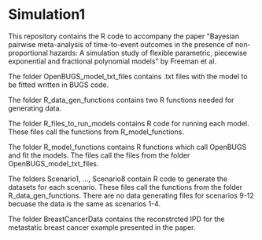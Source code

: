 # Simulation1

This repository contains the R code to accompany the paper "Bayesian pairwise meta-analysis of time-to-event outcomes in the presence of non-proportional hazards: A simulation study of flexible parametric, piecewise exponential and fractional polynomial models" by Freeman et al. 

The folder OpenBUGS_model_txt_files contains .txt files with the model to be fitted written in BUGS code.

The folder R_data_gen_functions contains two R functions needed for generating data.

The folder R_files_to_run_models contains R code for running each model. These files call the functions from R_model_functions. 

The folder R_model_functions contains R functions which call OpenBUGS and fit the models. The files call the files from the folder OpenBUGS_model_txt_files.

The folders Scenario1, ..., Scenario8 contain R code to generate the datasets for each scenario. These files call the functions from the folder R_data_gen_functions. There are no data generating files for scenarios 9-12 becuase the data is the same as scenarios 1-4.

The folder BreastCancerData contains the reconstrcted IPD for the metastatic breast cancer example presented in the paper. 
